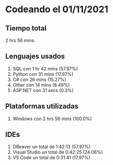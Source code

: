 # Codeando el 01/11/2021

## Tiempo total
2 hrs 56 mins.

## Lenguajes usados
1. SQL con 1 hr 42 mins (57.97%)
1. Python con 31 mins (17.97%)
1. C# con 26 mins (15.27%)
1. Other con 14 mins (8.49%)
1. ASP.NET con 31 secs (0.3%)

## Plataformas utilizadas
1. Windows con 2 hrs 56 mins (100.0%)

## IDEs
1. DBeaver un total de 1:42:13 (57.97%)
1. Visual Studio un total de 0:42:25 (24.06%)
1. VS Code un total de 0:31:41 (17.97%)
